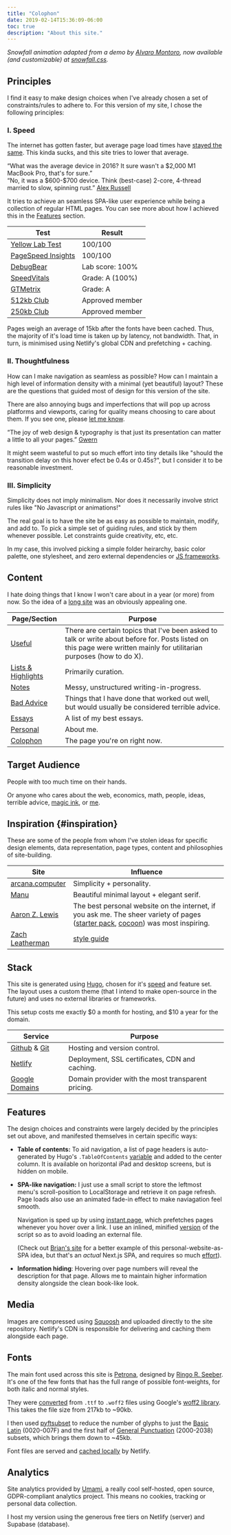```yaml
---
title: "Colophon"
date: 2019-02-14T15:36:09-06:00
toc: true
description: "About this site."
---
```


_Snowfall animation adapted from a demo by [Alvaro Montoro](https://community.codenewbie.org/alvaro_montoro/creating-a-snowfall-effect-with-html-and-css-2p4), now available (and customizable) at [snowfall.css](https://snowfall.joodaloop.com)._

Principles
----------

I find it easy to make design choices when I've already chosen a set of constraints/rules to adhere to. For this version of my site, I chose the following principles:

### I. Speed

The internet has gotten faster, but average page load times have [stayed the same](https://www.nngroup.com/articles/the-need-for-speed/). This kinda sucks, and this site tries to lower that average.

<div class=quote> “What was the average device in 2016? It sure wasn't a $2,000 M1 MacBook Pro, that's for sure.” <br> “No, it was a $600-$700 device. Think (best-case) 2-core, 4-thread married to slow, spinning rust.” <a href="https://infrequently.org/2022/12/performance-baseline-2023/#the-performance-inequality-gap-is-growing">Alex Russell</a> </div>

It tries to achieve an seamless SPA-like user experience while being a collection of regular HTML pages. You can see more about how I achieved this in the [Features](#features) section.
<table>
  
 <thead>
 		<tr>

<th scope="col"> Test </th>
<th scope="col"> Result </th>
     
</tr>

  </thead>

  <tbody>
	    <tr>
		      <td> <a href="https://yellowlab.tools/result/ghzoms6oxw"> Yellow Lab Test </a></td>
		      <td>100/100 </td>
	    </tr>
	    <tr>
		      <td><a href="https://pagespeed.web.dev/report?url=https%3A%2F%2Fjoodaloop.com%2F&form_factor=desktop">PageSpeed Insights</a></td>
		      <td> 100/100</td>
    	</tr>
    	<tr>
		      <td><a href="https://www.debugbear.com/test/website-speed/56BFQUcy/overview">DebugBear</a></td>
		      <td> Lab score: 100%</td>
    	</tr>
    	<tr>
		      <td><a href="https://speedvitals.com/report/joodaloop.com/2OYA4U/">SpeedVitals</a></td>
		      <td> Grade: A (100%) </td>
    	</tr>
    	<tr>
		      <td><a href="https://gtmetrix.com/reports/joodaloop.com/GO6PsdMd/">GTMetrix</a></td>
		      <td> Grade: A </td>
    	</tr>
    	<tr>
		      <td><a href="https://www.512kb.club/"> 512kb Club </a></td>
		      <td> Approved member </td>
    	</tr>
    	<tr>
		      <td><a href="https://250kb.club/page/3/">250kb Club</a></td>
		      <td> Approved member</td>
    	</tr>
  </tbody>

</table>

Pages weigh an average of 15kb after the fonts have been cached. Thus, the majority of it's load time is taken up by latency, not bandwidth. That, in turn, is minimised using Netlify's global CDN and prefetching + caching.


### II. Thoughtfulness

How can I make navigation as seamless as possible? How can I maintain a high level of information density with a minimal (yet beautiful) layout? These are the questions that guided most of design for this version of the site.

There are also annoying bugs and imperfections that will pop up across platforms and viewports, caring for quality means choosing to care about them. If you see one, please [let me know](https://twitter.com/joodaloop).

<div class=quote> “The joy of web design & typography is that just its presentation can matter a little to all your pages.” <a href="https://gwern.net/design#benefit">Gwern</a> </div>

It might seem wasteful to put so much effort into tiny details like "should the transition delay on this hover efect be 0.4s or 0.45s?", but I consider it to be reasonable investment.




### III. Simplicity

Simplicity does not imply minimalism. Nor does it necessarily involve strict rules like "No Javascript or animations!"

The real goal is to have the site be as easy as possible to maintain, modify, and add to. To pick a simple set of guiding rules, and stick by them whenever possible. Let constraints guide creativity, etc, etc.

In my case, this involved picking a simple folder heirarchy, basic color palette, one stylesheet, and zero external dependencies or [JS frameworks](https://infrequently.org/2023/02/the-market-for-lemons/).



## Content

I hate doing things that I know I won't care about in a year (or more) from now. So the idea of a [long site](https://gwern.net/About#long-site) was an obviously appealing one. 

<!-- [This post](https://www.cyberpatterns.xyz/p/twittercapital) is the closest you can get to defining the _opposite_ of what I want to do. -->


<table>
  
 <thead>
 		<tr>

<th scope="col"> Page/Section </th>
<th scope="col">Purpose</th>
     
</tr>

  </thead>

  <tbody>
	    <tr>
		      <td> <a href="#"> Useful </a></td>
		      <td>There are certain topics that I've been asked to talk or write about before for. Posts listed on this page were written mainly for utilitarian purposes (how to do X). </td>
	    </tr>
	    <tr>
		      <td><a href="#"> Lists & Highlights </a></td>
		      <td>Primarily curation.</td>
    	</tr>
    	<tr>
		      <td><a href="#"> Notes </a></td>
		      <td>Messy, unstructured writing-in-progress.</td>
    	</tr>
	    <tr>
		      <td><a href="/bad-advice"> Bad Advice </a></td>
		      <td>Things that I have done that worked out well, but would usually be considered terrible advice.</td>
    	</tr>
    	<tr>
		      <td><a href="/essays"> Essays </a></td>
		      <td>A list of my best essays.</td>
    	</tr>
    	<tr>
		      <td><a href="/personal"> Personal </a></td>
		      <td>About me.</td>
    	</tr>
    	<tr>
		      <td><a href="/colophon"> Colophon </a></td>
		      <td>The page you're on right now.</td>
    	</tr>
  </tbody>

</table>

Target Audience
---------------

People with too much time on their hands.

Or anyone who cares about the web, economics, math, people, ideas, terrible advice, [magic ink](/lists/things-i-think-about-often#information-architecture), or [me](/personal).

<!-- Etymology
---------

The site name is . There is a pleasing visual symmetry to it.
 -->

## Inspiration {#inspiration}

These are some of the people from whom I've stolen ideas for specific design elements, data representation, page types, content and philosophies of site-building.


<table>
  
<thead>
<tr>

   <th scope="col">Site</th>
   <th scope="col">Influence</th>
     
</tr>

  </thead>

  <tbody>
	    <tr>
		      <td> <a href="https://arcana.computer"> arcana.computer </a> </td>
		      <td> Simplicity + personality. </td>
	    </tr>
	    <tr>
		      <td> <a href="https://manuelmoreale.com/"> Manu </a> </td>
		      <td> Beautiful minimal layout + elegant serif. </td>
	    </tr>
	    <tr>
		      <td><a href="https://aaronzlewis.com/"> Aaron Z. Lewis </a> </td>
		      <td> The best personal website on the internet, if you ask me. The sheer variety of pages (<a href="https://aaronzlewis.com/starterpack/">starter pack</a>, <a href="https://aaronzlewis.com/cocoon/">cocoon</a>) was most inspiring.</td>
    </tr>
    <tr>
		      <td><a href="https://www.zachleat.com"> Zach Leatherman </a> </td>
		      <td> <a href="https://www.zachleat.com/web/style-guide/">style guide</a> </td>
    </tr>
  </tbody>

</table>



## Stack


This site is generated using [Hugo](https:/gohugo.io), chosen for it's [speed](https://www.zachleat.com/web/build-benchmark/) and feature set. The layout uses a custom theme (that I intend to make open-source in the future) and uses no external libraries or frameworks.

This setup costs me exactly $0 a month for hosting, and $10 a year for the domain.

| Service | Purpose |
|-|-|
| [Github](https://github.com) & [Git](https://git-scm.com/) | Hosting and version control. |
| [Netlify](https://netlify.com) | Deployment, SSL certificates, CDN and caching. |
| [Google Domains](https://domains.google.com/) | Domain provider with the most transparent pricing. |


Features
--------

The design choices and constraints were largely decided by the principles set out above, and manifested themselves in certain specific ways:

- **Table of contents:** To aid navigation, a list of page headers is auto-generated by Hugo's `.TableOfContents` [variable](https://codingreflections.com/blog/hugo-table-of-contents) and added to the center column. It is available on horizontal iPad and desktop screens, but is hidden on mobile.

- **SPA-like navigation:** I just use a small script to store the leftmost menu's scroll-position to LocalStorage and retrieve it on page refresh. Page loads also use an animated fade-in effect to make naviagation feel smooth. 

    Navigation is sped up by using [instant.page](https://instant.page), which prefetches pages whenever you hover over a link. I use an inlined, minified [version](https://instant.page/5.1.1) of the script so as to avoid loading an external file. 

    (Check out [Brian's site](https://brianlovin.com/writing/how-my-website-works) for a better example of this personal-website-as-SPA idea, but that's an *actual* Next.js SPA, and requires so much [effort](https://adamwathan.me/2019/10/17/persistent-layout-patterns-in-nextjs/)).


- **Information hiding**: Hovering over page numbers will reveal the description for that page. Allows me to maintain higher information density alongside the clean book-like look.

## Media


Images are compressed using [Squoosh](https://squoosh.app) and uploaded directly to the site repository. Netlify's CDN is responsible for delivering and caching them alongside each page.



## Fonts

The main font used across this site is [Petrona](https://fonts.google.com/specimen/Petrona), designed by [Ringo R. Seeber](https://github.com/RingoSeeber/Petrona). It's one of the few fonts that has the full range of possible font-weights, for both italic and normal styles.

They were [converted](https://henry.codes/writing/how-to-convert-variable-ttf-font-files-to-woff2/) from `.ttf` to `.woff2` files using Google's [woff2 library](https://github.com/google/woff2). This takes the file size from 217kb to ~90kb. 

I then used [pyftsubset](https://clagnut.com/blog/2418) to reduce the number of glyphs to just the [Basic Latin](https://jrgraphix.net/r/Unicode/0020-007F) (0020-007F) and the first half of [General Punctuation](https://jrgraphix.net/r/Unicode/2000-2038) (2000-2038) subsets, which brings them down to ~45kb.

Font files are served and [cached locally](https://stackoverflow.com/questions/52308658/netlify-headers-cache-control-for-static-assets) by Netlify. 


## Analytics

Site analytics provided by [Umami](https://umami.is/), a really cool self-hosted, open source, GDPR-compliant analytics project. This means no cookies, tracking or personal data collection.

I host my version using the generous free tiers on Netlify (server) and Supabase (database).